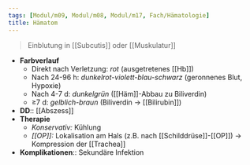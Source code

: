 ```yaml
---
tags: [Modul/m09, Modul/m08, Modul/m17, Fach/Hämatologie]
title: Hämatom
---
```

> Einblutung in [[Subcutis]] oder [[Muskulatur]]

- **Farbverlauf**
	- Direkt nach Verletzung: *rot* (ausgetretenes [[Hb]])
	- Nach 24-96 h: *dunkelrot-violett-blau-schwarz*  (geronnenes Blut, Hypoxie)
	- Nach 4-7 d: *dunkelgrün* ([[Häm]]-Abbau zu Biliverdin)
	- ≥7 d: *gelblich-braun* (Biliverdin → [[Bilirubin]])
- **DD**:: [[Abszess]]
- **Therapie**
	- *Konservativ:* Kühlung
	- *[[OP]]:* Lokalisation am Hals (z.B. nach [[Schilddrüse]]-[[OP]]) → Kompression der [[Trachea]]
- **Komplikationen**:: Sekundäre Infektion